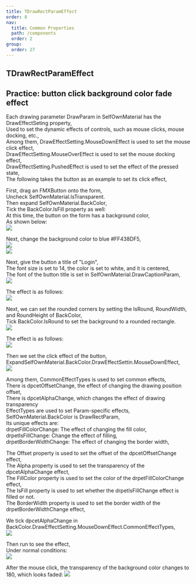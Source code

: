 ```yaml
---
title: TDrawRectParamEffect
order: 8
nav:
  title: Common Properties
  path: /components
  order: 2
group:
  order: 27
---
```


## TDrawRectParamEffect

## Practice: button click background color fade effect

Each drawing parameter DrawParam in SelfOwnMaterial has the DrawEffectSeting property,  
Used to set the dynamic effects of controls, such as mouse clicks, mouse docking, etc.,  
Among them, DrawEffectSetting.MouseDownEffect is used to set the mouse click effect,  
DrawEffectSetting.MouseOverEffect is used to set the mouse docking effect,  
DrawEffectSetting.PushedEffect is used to set the effect of the pressed state,  
The following takes the button as an example to set its click effect,

First, drag an FMXButton onto the form,  
Uncheck SelfOwnMaterial.IsTransparent.  
Then expand SelfOwnMaterial.BackColor,  
Tick the BackColor.IsFill property as well:  
At this time, the button on the form has a background color,  
As shown below:  
![](<http://www.orangeui.cn/orangeuiblog/OrangeUI/1.3.OrangeUI%E6%8E%A7%E4%BB%B6%E4%BD%BF%E7%94%A8%E5%9F%BA%E7%A1%80(%E7%A4%BA%E4%BE%8B3%20%E8%AE%BE%E7%BD%AE%E6%8E%A7%E4%BB%B6%E7%82%B9%E5%87%BB%E6%95%88%E6%9E%9C1).files/image001.png>)

Next, change the background color to blue #FF438DF5,  
![](<http://www.orangeui.cn/orangeuiblog/OrangeUI/1.3.OrangeUI%E6%8E%A7%E4%BB%B6%E4%BD%BF%E7%94%A8%E5%9F%BA%E7%A1%80(%E7%A4%BA%E4%BE%8B3%20%E8%AE%BE%E7%BD%AE%E6%8E%A7%E4%BB%B6%E7%82%B9%E5%87%BB%E6%95%88%E6%9E%9C1).files/image003.png>)  
![](<http://www.orangeui.cn/orangeuiblog/OrangeUI/1.3.OrangeUI%E6%8E%A7%E4%BB%B6%E4%BD%BF%E7%94%A8%E5%9F%BA%E7%A1%80(%E7%A4%BA%E4%BE%8B3%20%E8%AE%BE%E7%BD%AE%E6%8E%A7%E4%BB%B6%E7%82%B9%E5%87%BB%E6%95%88%E6%9E%9C1).files/image005.png>)

Next, give the button a title of "Login",  
The font size is set to 14, the color is set to white, and it is centered,  
The font of the button title is set in SelfOwnMaterial.DrawCaptionParam,  
![](<http://www.orangeui.cn/orangeuiblog/OrangeUI/1.3.OrangeUI%E6%8E%A7%E4%BB%B6%E4%BD%BF%E7%94%A8%E5%9F%BA%E7%A1%80(%E7%A4%BA%E4%BE%8B3%20%E8%AE%BE%E7%BD%AE%E6%8E%A7%E4%BB%B6%E7%82%B9%E5%87%BB%E6%95%88%E6%9E%9C1).files/image007.png>)

The effect is as follows:  
![](<http://www.orangeui.cn/orangeuiblog/OrangeUI/1.3.OrangeUI%E6%8E%A7%E4%BB%B6%E4%BD%BF%E7%94%A8%E5%9F%BA%E7%A1%80(%E7%A4%BA%E4%BE%8B3%20%E8%AE%BE%E7%BD%AE%E6%8E%A7%E4%BB%B6%E7%82%B9%E5%87%BB%E6%95%88%E6%9E%9C1).files/image009.png>)

Next, we can set the rounded corners by setting the IsRound, RoundWidth, and RoundHeight of BackColor,  
Tick BackColor.IsRound to set the background to a rounded rectangle.  
![](<http://www.orangeui.cn/orangeuiblog/OrangeUI/1.3.OrangeUI%E6%8E%A7%E4%BB%B6%E4%BD%BF%E7%94%A8%E5%9F%BA%E7%A1%80(%E7%A4%BA%E4%BE%8B3%20%E8%AE%BE%E7%BD%AE%E6%8E%A7%E4%BB%B6%E7%82%B9%E5%87%BB%E6%95%88%E6%9E%9C1).files/image011.png>)

The effect is as follows:  
![](<http://www.orangeui.cn/orangeuiblog/OrangeUI/1.3.OrangeUI%E6%8E%A7%E4%BB%B6%E4%BD%BF%E7%94%A8%E5%9F%BA%E7%A1%80(%E7%A4%BA%E4%BE%8B3%20%E8%AE%BE%E7%BD%AE%E6%8E%A7%E4%BB%B6%E7%82%B9%E5%87%BB%E6%95%88%E6%9E%9C1).files/image013.png>)

Then we set the click effect of the button,  
ExpandSelfOwnMaterial.BackColor.DrawEffectSettin.MouseDownEffect,  
![](<http://www.orangeui.cn/orangeuiblog/OrangeUI/1.3.OrangeUI%E6%8E%A7%E4%BB%B6%E4%BD%BF%E7%94%A8%E5%9F%BA%E7%A1%80(%E7%A4%BA%E4%BE%8B3%20%E8%AE%BE%E7%BD%AE%E6%8E%A7%E4%BB%B6%E7%82%B9%E5%87%BB%E6%95%88%E6%9E%9C1).files/image015.png>)

Among them, CommonEffectTypes is used to set common effects,  
There is dpcetOffsetChange, the effect of changing the drawing position offset,  
There is dpcetAlphaChange, which changes the effect of drawing transparency  
EffectTypes are used to set Param-specific effects,  
SelfOwnMaterial.BackColor is DrawRectParam,  
Its unique effects are:  
drpetFillColorChange: The effect of changing the fill color,  
drpetIsFillChange: Change the effect of filling,  
drpetBorderWidthChange: The effect of changing the border width,

The Offset property is used to set the offset of the dpcetOffsetChange effect,  
The Alpha property is used to set the transparency of the dpcetAlphaChange effect,  
The FillColor property is used to set the color of the drpetFillColorChange effect,  
The IsFill property is used to set whether the drpetIsFillChange effect is filled or not.  
The BorderWidth property is used to set the border width of the drpetBorderWidthChange effect,

We tick dpcetAlphaChange in BackColor.DrawEffectSetting.MouseDownEffect.CommonEffectTypes,  
![](<http://www.orangeui.cn/orangeuiblog/OrangeUI/1.3.OrangeUI%E6%8E%A7%E4%BB%B6%E4%BD%BF%E7%94%A8%E5%9F%BA%E7%A1%80(%E7%A4%BA%E4%BE%8B3%20%E8%AE%BE%E7%BD%AE%E6%8E%A7%E4%BB%B6%E7%82%B9%E5%87%BB%E6%95%88%E6%9E%9C1).files/image017.png>)

Then run to see the effect,  
Under normal conditions:  
![](<http://www.orangeui.cn/orangeuiblog/OrangeUI/1.3.OrangeUI%E6%8E%A7%E4%BB%B6%E4%BD%BF%E7%94%A8%E5%9F%BA%E7%A1%80(%E7%A4%BA%E4%BE%8B3%20%E8%AE%BE%E7%BD%AE%E6%8E%A7%E4%BB%B6%E7%82%B9%E5%87%BB%E6%95%88%E6%9E%9C1).files/image019.png>)

After the mouse click, the transparency of the background color changes to 180, which looks faded:
![](<http://www.orangeui.cn/orangeuiblog/OrangeUI/1.3.OrangeUI%E6%8E%A7%E4%BB%B6%E4%BD%BF%E7%94%A8%E5%9F%BA%E7%A1%80(%E7%A4%BA%E4%BE%8B3%20%E8%AE%BE%E7%BD%AE%E6%8E%A7%E4%BB%B6%E7%82%B9%E5%87%BB%E6%95%88%E6%9E%9C1).files/image021.png>)
